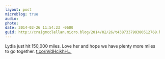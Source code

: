 ```yaml
---
layout: post
microblog: true
audio: 
photo: 
date: 2014-02-26 11:54:23 -0600
guid: http://craigmcclellan.micro.blog/2014/02/26/t438733799380512768.html
---
```

Lydia just hit 150,000 miles. Love her and hope we have plenty more miles to go together. [t.co/nVdHcikhH...](http://t.co/nVdHcikhHt)
